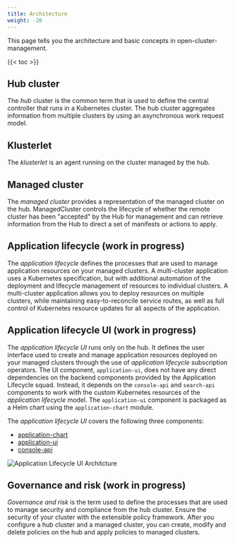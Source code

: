 ```yaml
---
title: Architecture
weight: -20
---
```


This page tells you the architecture and basic concepts in open-cluster-management.

<!-- spellchecker-disable -->

{{< toc >}}

<!-- spellchecker-enable -->

## Hub cluster

The _hub_ cluster is the common term that is used to define the central controller that runs in a Kubernetes cluster.
The hub cluster aggregates information from multiple clusters by using an asynchronous work request model.


## Klusterlet

The _klusterlet_ is an agent running on the cluster managed by the hub.


## Managed cluster

The _managed cluster_ provides a representation of the managed cluster on the hub. ManagedCluster controls the lifecycle of whether the remote cluster has been "accepted" by the Hub for management and can retrieve information from the Hub to direct a set of manifests or actions to apply.


## Application lifecycle (work in progress)

The _application lifecycle_ defines the processes that are used to manage application resources on your managed clusters.
A multi-cluster application uses a Kubernetes specification, but with additional automation of the deployment and lifecycle management of resources to individual clusters.
A multi-cluster application allows you to deploy resources on multiple clusters, while maintaining easy-to-reconcile service routes, as well as full control of Kubernetes resource updates for all aspects of the application.


## Application lifecycle UI (work in progress)

The _application lifecycle UI_ runs only on the hub. It defines the user interface used to create and manage application resources deployed on your managed clusters through the use of _application lifecycle_ subscription operators. The UI component, `application-ui`, does not have any direct dependencies on the backend components provided by the Application Lifecycle squad. Instead, it depends on the `console-api` and `search-api` components to work with the custom Kubernetes resources of the _application lifecycle_ model. The `application-ui` component is packaged as a Helm chart using the `application-chart` module.

The _application lifecycle UI_ covers the following three components:
- [application-chart](https://github.com/open-cluster-management/application-chart)
- [application-ui](https://github.com/open-cluster-management/application-ui)
- [console-api](https://github.com/open-cluster-management/console-api)

![Application Lifecycle UI Architcture](../../app-lifecycle-ui-arch.png)


## Governance and risk (work in progress)

_Governance and risk_ is the term used to define the processes that are used to manage security and compliance from the hub cluster. Ensure the security of your cluster with the extensible policy framework. After you configure a hub cluster and a managed cluster, you can create, modify and delete policies on the hub and apply policies to managed clusters.
